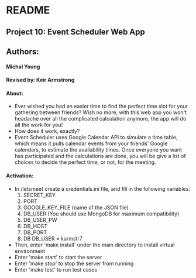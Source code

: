 # README

## Project 10: Event Scheduler Web App
## Authors:
#### Michal Young
#### Revised by: Keir Armstrong

#### About:
- Ever wished you had an easier time to find the perfect time slot for your gathering between friends?
Wish no more, with this web app you won't headache over all the complicated calculation anymore,
 the app will do all the work for you!
- How does it work, exactly?
- Event Scheduler uses Google Calendar API to simulate a time table, which means it pulls calendar events 
from your friends' Google calendars, to estimate the availability times. Once everyone you want has participated and 
the calculations are done, you will  be give a list of 
choices to decide the perfect time, or not, for the meeting.

#### Activation:
- In /letsmeet create a credentials.ini file, and fill in the following variables:
    1. SECRET_KEY
    2. PORT
    3. GOOGLE_KEY_FILE  (name of the JSON file)
    4. DB_USER  (You should use MongoDB for maximum compatibility)
    5. DB_USER_PW
    6. DB_HOST
    7. DB_PORT
    8. DB 
    DB_USER = karmstr7
- Then, enter 'make install' under the main directory to install virtual environment
- Enter 'make start' to start the server
- Enter 'make stop' to stop the server from running
- Enter 'make test' to run test cases
